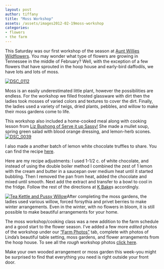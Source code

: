 ```yaml
---
layout: post
author: tiffany
title: "Moss Workshop"
assets: /assets/images2012-02-19moss-workshop
categories: 
- flowers
- the farm
---
```


This Saturday was our first workshop of the season at [Aunt Willies Wildflowers](http://www.auntwillieswildflowers.com). You may wonder what type of flowers are growing in Tennessee in the middle of February? Well, with the exception of a few flowers that have sprouted in the hoop house and early-bird daffodils, we have lots and lots of moss.

[![](jekyll_uploads/2012/02/DSC_0112-575x381.jpg "DSC_0112")](http://www.sweetpeonies.com/2012/02/moss-workshop/dsc_0112/)

Moss is an easily underestimated little plant, however the possibilities are endless. For the workshop we filled frosted glassware with dirt then the ladies took mosses of varied colors and textures to cover the dirt. Finally, the ladies used a variety of twigs, dried plants, pebbles, and willow to make their moss gardens come to life.

This workshop also included a home-cooked meal along with cooking lesson from [Liz Bushong of Serve it up Sassy!](http://www.lizbushong.com/index.html) She made a mullet soup, spring green salad with blood orange dressing, and lemon-herb scones.  
[![](jekyll_uploads/2012/02/DSC_0039-325x215.jpg "DSC_0039")](http://www.sweetpeonies.com/2012/02/moss-workshop/dsc_0039/)

I also made a another batch of lemon white chocolate truffles to share. You can find the recipe [here](http://kellynbakes.blogspot.com/2010/05/white-chocolate-lemon-truffles.html).

Here are my recipe adjustments: I used 1-1/2 c. of white chocolate, and instead of using the double boiler method I combined the zest of 1 lemon with the cream and butter in a saucepan over medium heat until it started bubbling. Then I removed the pan from heat, added the chocolate and mixed until smooth. Next add the extract and transfer to a bowl to cool in the fridge. Follow the rest of the directions at [K Bake](http://kellynbakes.blogspot.com/2010/05/white-chocolate-lemon-truffles.html)s accordingly.

[![](jekyll_uploads/2011/06/DSC_0162-325x489.jpg "Tea Kettle and Pussy Willow")](http://www.sweetpeonies.com/farm-photos/dsc_0162/)After completing the moss gardens, the ladies used various willow, forced forsythia and privet berries to make winter arrangements. Even in the winter, with no flowers in bloom, it is still possible to make beautiful arrangements for your home.

The moss workshop/cooking class was a new addition to the farm schedule and a good start to the flower season. I’ve added a few more _edited_ photos of the workshop under our [“Farm Photos”](http://www.sweetpeonies.com/farm-photos/) tab, complete with photos of Linda’s beautiful table setting, moss gardens, and flower arrangements from the hoop house. To see all the _rough_ workshop photos [click here](http://www.dropbox.com/gallery/38095343/1/Moss%20Workshop?h=cd2b86).

Make your own wooded arrangement or moss garden this week–you might be surprised to find that everything you need is right outside your front door.